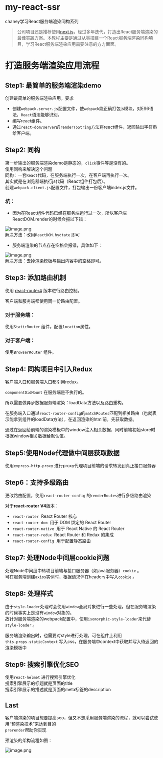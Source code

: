 # my-react-ssr

chaney学习React服务端渲染同构系列

> 公司项目还是推荐使用[next.js](https://nextjs.org/)，经过多年迭代，打造出React服务端渲染的最佳实践方案。本教程主要是通过从零搭建一个React服务端渲染同构项目，学习React服务端渲染应用需要注意的方方面面。

# 打造服务端渲染应用流程

## Step1: 最简单的服务端渲染demo
创建最简单的服务端渲染应用，要求
* 创建`webpack.server.js`配置文件，使`webpack`能正确打包js模块，对ES6语法，`React`语法能够识别。
* 编写react组件。
* 通过`react-dom/server`的`renderToString`方法将react组件，返回输出字符串给客户端。

## Step2: 同构
第一步输出的服务端渲染demo是静态的，`click`事件等是没有的。<br />使用同构来解决这个问题<br />同构：一套`React`代码，在服务端执行一次，在客户端再执行一次。<br />其实就是在浏览器端执行js代码（React组件打包后）。<br />创建`webpack.client.js`配置文件，打包输出一份客户端index.js文件。
### 坑：
* 因为在React组件代码已经在服务端运行过一次，所以客户端ReactDOM.render的时候会报以下错：

![image.png](https://cdn.nlark.com/yuque/0/2019/png/158611/1549553489077-0648a661-8faf-4555-b15f-e5c1aba2db7e.png#align=left&display=inline&height=51&linkTarget=_blank&name=image.png&originHeight=102&originWidth=1638&size=53686&status=done&width=819)<br />解决方法：改用`ReactDOM.hydtate` 即可

* 服务端渲染的节点存在空格会报错，具体如下：

![image.png](https://cdn.nlark.com/yuque/0/2019/png/158611/1549553445490-d3bbd7d0-4c8f-474d-9dba-da713302d69a.png#align=left&display=inline&height=53&linkTarget=_blank&name=image.png&originHeight=106&originWidth=1640&size=43103&status=done&width=820)<br />解决方法：去掉渲染模板与输出内容中的空格即可。

## Step3: 添加路由机制
使用 [react-router4](https://reacttraining.com/react-router/) 版本进行路由控制。

客户端和服务端都使用同一份路由配置。
### 对于服务端：
使用`StaticRouter` 组件，配置`location`属性。
### 对于客户端：
使用`BrowserRouter` 组件。

## Step4: 同构项目中引入Redux
客户端入口和服务端入口都引用redux。

`componentDidMount` 在服务端是不执行的。

所以需要做异步数据服务端渲染：loadData方法以及路由重构。

在服务端入口通过`react-router-config`的`matchRoutes`匹配到相关路由（也就表示能拿到组件的loadData方法），在返回渲染的html前，先获取数据。

通过在返回给前端的渲染模板中的window注入相关数据，同时前端初始store时根据window相关数据给默认值。

## Step5:使用Node代理做中间层获取数据
使用`express-http-proxy` 进行proxy代理项目前端的请求转发到真正接口服务器

## Step6：支持多级路由
更改路由配置，使用`react-router-config` 的`renderRoutes`进行多级路由渲染

对于**react-router V4**版本：
* `react-router`  React Router 核心
* `react-router-dom`  用于 DOM 绑定的 React Router
* `react-router-native`  用于 React Native 的 React Router
* `react-router-redux`  React Router 和 Redux 的集成
* `react-router-config`  用于配置静态路由

## Step7: 处理Node中间层cookie问题
处理Node中间层中转项目前端与接口服务器（如java服务器）`cookie` 。<br />可在服务端创建`axios`实例时，根据请求体在headers中写入`cookie` 。
## Step8: 处理样式
由于`style-loader`处理时会使用`window`全局对象进行一些处理，但在服务端渲染的时候事实上是没有`window`对象的。<br />故针对服务端渲染的webpack配置中，使用`isomorphic-style-loader`来代替`style-loader` 。

服务端渲染输出时，也需要对style进行处理，可在组件上利用`this.props.staticContext` 写入css，在服务端中context中获取并写入待返回的渲染模板中

## Step9: 搜索引擎优化SEO
使用`react-helmet` 进行搜索引擎优化<br />搜索引擎展示的标题就是页面的title <br />搜索引擎展示的描述就是页面的meta标签的description

## Last
客户端渲染的项目想要提高seo，但又不想采用服务端渲染的流程，就可以尝试使用“预渲染技术”来达到目的<br />`prerender`帮助你实现

预渲染的架构流程如图：

![image.png](https://cdn.nlark.com/yuque/0/2019/png/158611/1550853660342-ef6f0476-f6c1-4c66-bb97-3c0d76fd8e2e.png#align=left&display=inline&height=657&linkTarget=_blank&name=image.png&originHeight=1314&originWidth=1824&size=699869&status=done&width=912)

